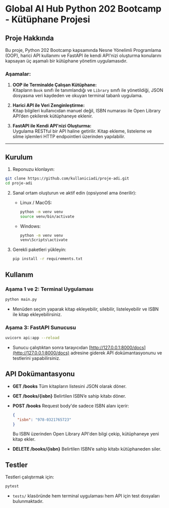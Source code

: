 # Global AI Hub Python 202 Bootcamp - Kütüphane Projesi

## Proje Hakkında

Bu proje, Python 202 Bootcamp kapsamında Nesne Yönelimli Programlama (OOP), harici API kullanımı ve FastAPI ile kendi API'nizi oluşturma konularını kapsayan üç aşamalı bir kütüphane yönetim uygulamasıdır.

### Aşamalar:

1. **OOP ile Terminalde Çalışan Kütüphane:**  
   Kitapların `Book` sınıfı ile tanımlandığı ve `Library` sınıfı ile yönetildiği, JSON dosyasına veri kaydeden ve okuyan terminal tabanlı uygulama.

2. **Harici API ile Veri Zenginleştirme:**  
   Kitap bilgileri kullanıcıdan manuel değil, ISBN numarası ile Open Library API’den çekilerek kütüphaneye eklenir.

3. **FastAPI ile Kendi API'nizi Oluşturma:**  
   Uygulama RESTful bir API haline getirilir. Kitap ekleme, listeleme ve silme işlemleri HTTP endpointleri üzerinden yapılabilir.

---

## Kurulum

1. Reponuzu klonlayın:

```bash
git clone https://github.com/kullaniciadi/proje-adi.git
cd proje-adi
```

2. Sanal ortam oluşturun ve aktif edin (opsiyonel ama önerilir):

   * Linux / MacOS:

     ```bash
     python -m venv venv
     source venv/bin/activate
     ```

   * Windows:

     ```bash
     python -m venv venv
     venv\Scripts\activate
     ```

3. Gerekli paketleri yükleyin:

   ```bash
   pip install -r requirements.txt
   ```

## Kullanım

### Aşama 1 ve 2: Terminal Uygulaması

```bash
python main.py
```

* Menüden seçim yaparak kitap ekleyebilir, silebilir, listeleyebilir ve ISBN ile kitap ekleyebilirsiniz.

### Aşama 3: FastAPI Sunucusu

```bash
uvicorn api:app --reload
```

* Sunucu çalıştıktan sonra tarayıcıdan [http://127.0.0.1:8000/docs](http://127.0.0.1:8000/docs) adresine giderek API dokümantasyonunu ve testlerini yapabilirsiniz.

## API Dokümantasyonu

* **GET /books**
  Tüm kitapların listesini JSON olarak döner.

* **GET /books/{isbn}**
  Belirtilen ISBN’e sahip kitabı döner.

* **POST /books**
  Request body'de sadece ISBN alanı içerir:

  ```json
  {
    "isbn": "978-0321765723"
  }
  ```

  Bu ISBN üzerinden Open Library API'den bilgi çekip, kütüphaneye yeni kitap ekler.

* **DELETE /books/{isbn}**
  Belirtilen ISBN’e sahip kitabı kütüphaneden siler.

## Testler

Testleri çalıştırmak için:

```bash
pytest
```

* `tests/` klasöründe hem terminal uygulaması hem API için test dosyaları bulunmaktadır.






